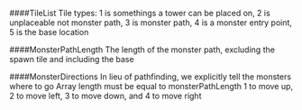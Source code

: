 ####TileList
Tile types: 1 is somethings a tower can be placed on, 2 is unplaceable not monster path, 3 is monster path,
4 is a monster entry point, 5 is the base location

####MonsterPathLength
The length of the monster path, excluding the spawn tile and including the base

####MonsterDirections
In lieu of pathfinding, we explicitly tell the monsters where to go
Array length must be equal to monsterPathLength
1 to move up, 2 to move left, 3 to move down, and 4 to move right